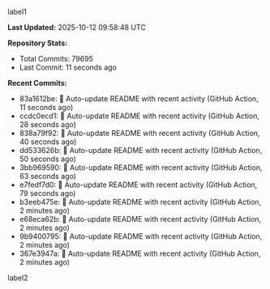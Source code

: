
label1 
<!-- ACTIVITY_START -->
**Last Updated:** 2025-10-12 09:58:48 UTC

**Repository Stats:**
- Total Commits: 79695
- Last Commit: 11 seconds ago

**Recent Commits:**
- 83a1612be: 🤖 Auto-update README with recent activity (GitHub Action, 11 seconds ago)
- ccdc0ecd1: 🤖 Auto-update README with recent activity (GitHub Action, 28 seconds ago)
- 838a79f92: 🤖 Auto-update README with recent activity (GitHub Action, 40 seconds ago)
- dd533626b: 🤖 Auto-update README with recent activity (GitHub Action, 50 seconds ago)
- 3bb969590: 🤖 Auto-update README with recent activity (GitHub Action, 63 seconds ago)
- e7fedf7d0: 🤖 Auto-update README with recent activity (GitHub Action, 79 seconds ago)
- b3eeb475e: 🤖 Auto-update README with recent activity (GitHub Action, 2 minutes ago)
- e68eca62b: 🤖 Auto-update README with recent activity (GitHub Action, 2 minutes ago)
- 9b9400795: 🤖 Auto-update README with recent activity (GitHub Action, 2 minutes ago)
- 367e3947a: 🤖 Auto-update README with recent activity (GitHub Action, 2 minutes ago)
<!-- ACTIVITY_END -->

label2
